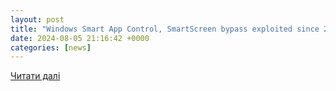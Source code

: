 ```yaml
---
layout: post
title: "Windows Smart App Control, SmartScreen bypass exploited since 2018"
date: 2024-08-05 21:16:42 +0000
categories: [news]
---
```


[Читати далі](https://www.bleepingcomputer.com/news/microsoft/windows-smart-app-control-smartscreen-bypass-exploited-since-2018/)
